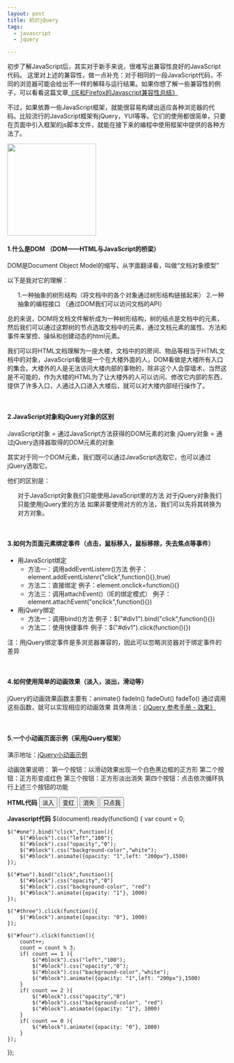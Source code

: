 ```yaml
---
layout: post
title: 初识jQuery
tags:
  - javascript
  - jquery

---
```


初步了解JavaScript后，其实对于新手来说，很难写出兼容性良好的JavaScript代码。
这里对上述的兼容性，做一点补充：对于相同的一段JavaScript代码，不同的浏览器可能会给出不一样的解释与运行结果。如果你想了解一些兼容性的例子，可以看看这篇文章<a href="http://www.cnblogs.com/wiky/archive/2010/01/09/IE-and-Firefox-Javascript-compatibility.html" target="_blank">《IE和Firefox的Javascript兼容性总结》</a>

不过，如果依靠一些JavaScript框架，就能很容易构建出适应各种浏览器的代码。比较流行的JavaScript框架有jQuery，YUI等等。它们的使用都很简单，只要在页面中引入框架的js脚本文件，就能在接下来的编程中使用框架中提供的各种方法了。

<a rel="attachment wp-att-1336" href="http://www.pureweber.com/article/%e5%88%9d%e8%af%86jquery/jquery/"><img class="size-full wp-image-1336 alignright" src="http://www.pureweber.com/wp-content/uploads/2011/11/jquery.jpg" alt="" width="204" height="211" /></a>
<h4>1.什么是DOM （DOM——HTML与JavaScript的桥梁）</h4>
DOM是Document Object Model的缩写，从字面翻译看，叫做“文档对象模型”

以下是我对它的理解：
<ol> 1.一种抽象的树形结构（将文档中的各个对象通过树形结构链接起来）
2.一种抽象的编程接口 （通过DOM我们可以访问文档的API）</ol>
总的来说，DOM将文档文件解析成为一种树形结构，树的结点是文档中的元素，然后我们可以通过这颗树的节点选取文档中的元素，通过文档元素的属性、方法和事件来掌控、操纵和创建动态的html元素。

我们可以将HTML文档理解为一座大楼，文档中的的房间、物品等相当于HTML文档中的对象，JavaScript看做是一个在大楼外面的人，DOM看做是大楼所有入口的集合。大楼外的人是无法访问大楼内部的事物的，除非这个人会穿墙术，当然这是不可能的，作为大楼的HTML为了让大楼外的人可以访问、修改它内部的东西，提供了许多入口，人通过入口进入大楼后，就可以对大楼内部经行操作了。

&nbsp;
<h4>2.JavaScript对象和jQuery对象的区别</h4>
JavaScript对象 = 通过JavaScript方法获得的DOM元素的对象
jQuery对象 = 通过jQuery选择器取得的DOM元素的对象

其实对于同一个DOM元素，我们既可以通过JavaScript选取它，也可以通过jQuery选取它。

他们的区别是：
<ul> 对于JavaScript对象我们只能使用JavaScript里的方法
对于jQuery对象我们只能使用jQuery里的方法
如果非要使用对方的方法，我们可以先将其转换为对方对象。</ul>
&nbsp;
<h4>3.如何为页面元素绑定事件（点击，鼠标移入，鼠标移除，失去焦点等事件）</h4>
<ul>
	<li>用JavaScript绑定
<ul>
	<li>方法一：调用addEventListenr()方法
例子：element.addEventListenr("click",function(){},true)</li>
	<li>方法二：直接绑定
例子：element.onclick=function(){}</li>
	<li>方法三：调用attachEvent()（IE的绑定模式）
例子：element.attachEvent("onclick",function(){})</li>
</ul>
</li>
	<li>用jQuery绑定
<ul>
	<li> 方法一：调用bind()方法
例子：$("#div1").bind("click",function(){})</li>
	<li>方法二：使用快捷事件
例子：$("#div1").click(function(){})</li>
</ul>
</li>
</ul>
注：用jQuery绑定事件是多浏览器兼容的，因此可以忽略浏览器对于绑定事件的差异

&nbsp;
<h4>4.如何使用简单的动画效果（淡入，淡出，滑动等）</h4>
jQuery的动画效果函数主要有：animate()  fadeIn()  fadeOut()  fadeTo()
通过调用这些函数，就可以实现相应的动画效果
具体用法：<a href="http://www.w3school.com.cn/jquery/jquery_ref_effects.asp">《jQuery 参考手册 - 效果》</a>

&nbsp;
<h4>5.一个小动画页面示例（采用jQuery框架）</h4>
演示地址：<a href="/works/demos/jquery-kick-off/example.html">jQuery小动画示例</a>

动画效果说明：
第一个按钮：以滑动效果出现一个白色黑边框的正方形 第二个按钮：正方形变成红色 第三个按钮：正方形淡出消失
第四个按钮：点击依次循环执行上述三个按钮的功能

<strong>HTML代码</strong>
<coolcode lang="html">
<button id="one">淡入</button>
<button id="two">变红</button>
<button id="three">消失</button>
<button id="four">只点我</button>
</coolcode>

<strong>Javascript代码</strong>
<coolcode lang="javascript">
$(document).ready(function() 
{
	var count = 0;

	$("#one").bind("click",function(){
		$("#block").css("left","100");
		$("#block").css("opacity","0");
		$("#block").css("background-color","white");
		$("#block").animate({opacity: "1",left: "200px"},1500)
	});

	$("#two").bind("click",function(){
		$("#block").css("opacity","0")
		$("#block").css("background-color", "red")
		$("#block").animate({opacity: "1"}, 1000)
	});

	$("#three").click(function(){
		$("#block").animate({opacity: "0"}, 1000)
	});

	$("#four").click(function(){
		count++;
		count = count % 3;
		if( count == 1 ){
			$("#block").css("left","100");
			$("#block").css("opacity","0");
			$("#block").css("background-color","white");
			$("#block").animate({opacity: "1",left: "200px"},1500)
		}
		if( count == 2 ){
			$("#block").css("opacity","0")
			$("#block").css("background-color", "red")
			$("#block").animate({opacity: "1"}, 1000)
		}
		if( count == 0 ){
			$("#block").animate({opacity: "0"}, 1000)
		}
	});
});
</coolcode>
